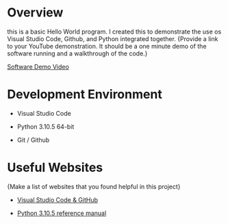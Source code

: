 # Overview

this is a basic Hello World program. I created this to demonstrate the use os Visual Studio Code, Github, and Python integrated together.
{Provide a link to your YouTube demonstration.  It should be a one minute demo of the software running and a walkthrough of the code.}

[Software Demo Video](http://youtube.link.goes.here)

# Development Environment

* Visual Studio Code

* Python 3.10.5 64-bit

* Git / Github

# Useful Websites

{Make a list of websites that you found helpful in this project}
* [Visual Studio Code & GitHub](https://code.visualstudio.com/docs/sourcecontrol/overview)

* [Python 3.10.5 reference manual](https://docs.python.org/release/3.10.5/library/index.html)